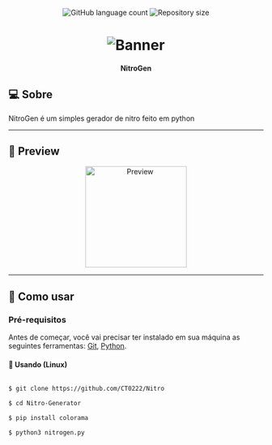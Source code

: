 
<p align="center">
  <img alt="GitHub language count" src="https://img.shields.io/github/languages/count/CT0222/Nitro-Generator?color=%2304D361">

  <img alt="Repository size" src="https://img.shields.io/github/repo-size/CT0222/Nitro-Generator">
  
 
</p>
<h1 align="center">
    <img alt="Banner" title="Banner" src="https://i.ibb.co/DVtgHPL/Banner.jpg" />
</h1>

<h4 align="center"> 
	NitroGen
</h4>

## 💻 Sobre

NitroGen é um simples gerador de nitro feito em python

---

## 🎨 Preview

<p align="center">
  <img alt="Preview" title="Preview" src="https://i.ibb.co/Zh07cx8/Preview.png" width="200px">
</p>

---

## 🚀 Como usar

### Pré-requisitos

Antes de começar, você vai precisar ter instalado em sua máquina as seguintes ferramentas:
[Git](https://git-scm.com), [Python](https://python.org). 

#### 🎲 Usando (Linux)

```bash

$ git clone https://github.com/CT0222/Nitro

$ cd Nitro-Generator

$ pip install colorama

$ python3 nitrogen.py
```
